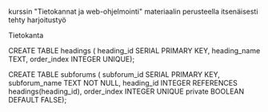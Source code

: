 kurssin "Tietokannat ja web-ohjelmointi" materiaalin perusteella itsenäisesti tehty harjoitustyö

Tietokanta

CREATE TABLE headings (
    heading_id SERIAL PRIMARY KEY, 
    heading_name TEXT,
    order_index INTEGER UNIQUE);

CREATE TABLE subforums (
    subforum_id SERIAL PRIMARY KEY, 
    subforum_name TEXT NOT NULL,
    heading_id INTEGER REFERENCES headings(heading_id), 
    order_index INTEGER UNIQUE
    private BOOLEAN DEFAULT FALSE);

